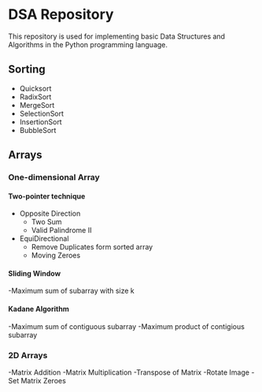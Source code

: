 # DSA Repository

This repository is used for implementing basic Data Structures and Algorithms in the Python programming language.

## Sorting
- Quicksort
- RadixSort
- MergeSort
- SelectionSort
- InsertionSort
- BubbleSort

## Arrays
### One-dimensional Array
#### Two-pointer technique
- Opposite Direction
  - Two Sum
  - Valid Palindrome II
- EquiDirectional
  - Remove Duplicates form sorted array
  - Moving Zeroes
#### Sliding Window
  -Maximum sum of subarray with size k
#### Kadane Algorithm
  -Maximum sum of contiguous subarray
  -Maximum product of contigious subarray

### 2D Arrays
  -Matrix Addition
  -Matrix Multiplication 
  -Transpose of Matrix
  -Rotate Image
  -Set Matrix Zeroes
    
